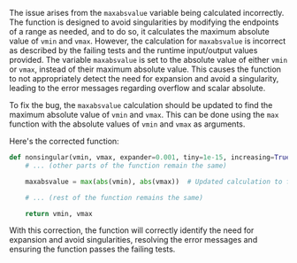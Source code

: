 The issue arises from the `maxabsvalue` variable being calculated incorrectly. The function is designed to avoid singularities by modifying the endpoints of a range as needed, and to do so, it calculates the maximum absolute value of `vmin` and `vmax`. However, the calculation for `maxabsvalue` is incorrect as described by the failing tests and the runtime input/output values provided. The variable `maxabsvalue` is set to the absolute value of either `vmin` or `vmax`, instead of their maximum absolute value. This causes the function to not appropriately detect the need for expansion and avoid a singularity, leading to the error messages regarding overflow and scalar absolute.

To fix the bug, the `maxabsvalue` calculation should be updated to find the maximum absolute value of `vmin` and `vmax`. This can be done using the `max` function with the absolute values of `vmin` and `vmax` as arguments.

Here's the corrected function:

```python
def nonsingular(vmin, vmax, expander=0.001, tiny=1e-15, increasing=True):
    # ... (other parts of the function remain the same)

    maxabsvalue = max(abs(vmin), abs(vmax))  # Updated calculation to find the maximum absolute value

    # ... (rest of the function remains the same)

    return vmin, vmax
```

With this correction, the function will correctly identify the need for expansion and avoid singularities, resolving the error messages and ensuring the function passes the failing tests.